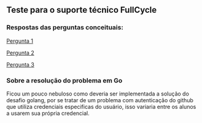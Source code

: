 
## Teste para o suporte técnico FullCycle

### Respostas das perguntas conceituais:

[Pergunta 1](https://gist.github.com/LuanVictr/65ea797c70a4dbea74ceb1d415175539)

[Pergunta 2](https://gist.github.com/LuanVictr/c2bfe8c23d38260943289817013bcae1)

[Pergunta 3](https://gist.github.com/LuanVictr/c8aff1fcf403bb55e5a65a2353d42bad)

### Sobre a resolução do problema em Go

Ficou um pouco nebuloso como deveria ser implementada a solução do desafio golang, por se tratar de um problema com autenticação do github que utiliza credenciais especificas do usuário, isso variaria entre os alunos a usarem sua própria credencial.